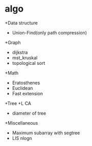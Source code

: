# algo
+Data structure
 + Union-Find(only path compression)
 
+Graph
 + dijkstra
 + mst_kruskal
 + topological sort
 
+Math
 + Eratosthenes
 + Euclidean
 + Fast extension
 
+Tree
 +L CA
 + diameter of tree

+Miscellaneous
 + Maximum subarray with segtree
 + LIS nlogn
